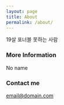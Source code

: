 ```yaml
---
layout: page
title: About
permalink: /about/
---
```


19살 포너블 못하는 사람

### More Information

No name

### Contact me

[email@domain.com](mailto:email@domain.com)
